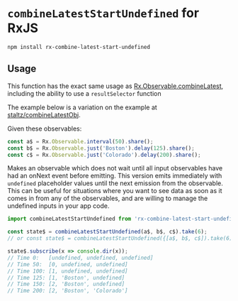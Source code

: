 # `combineLatestStartUndefined` for RxJS

`npm install rx-combine-latest-start-undefined`

## Usage

This function has the exact same usage as [Rx.Observable.combineLatest](https://github.com/Reactive-Extensions/RxJS/blob/master/doc/api/core/operators/combinelatest.md),
including the ability to use a `resultSelector` function

The example below is a variation on the example at [staltz/combineLatestObj](https://github.com/staltz/combineLatestObj).

Given these observables:
```js
const a$ = Rx.Observable.interval(50).share();
const b$ = Rx.Observable.just('Boston').delay(125).share();
const c$ = Rx.Observable.just('Colorado').delay(200).share();
```

Makes an observable which does not wait until all input observables have had
an onNext event before emitting.  This version emits immediately with
`undefined` placeholder values until the next emission from the observable.
This can be useful for situations where you want to see data as soon as
it comes in from any of the observables, and are willing to manage the undefined
inputs in your app code.

```js
import combineLatestStartUndefined from 'rx-combine-latest-start-undefined';

const state$ = combineLatestStartUndefined(a$, b$, c$).take(6);
// or const state$ = combineLatestStartUndefined({[a$, b$, c$]).take(6);

state$.subscribe(x => console.dir(x));
// Time 0:   [undefined, undefined, undefined]
// Time 50:  [0, undefined, undefined]
// Time 100: [1, undefined, undefined]
// Time 125: [1, 'Boston', undefined]
// Time 150: [2, 'Boston', undefined]
// Time 200: [2, 'Boston', 'Colorado']

```
